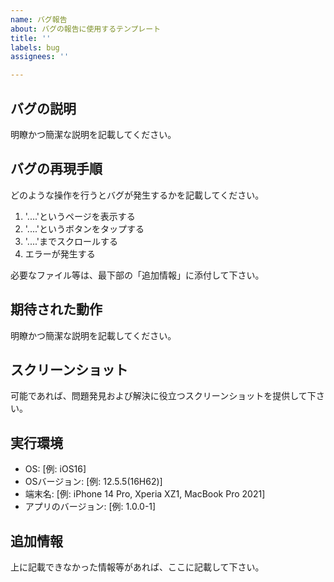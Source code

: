 ```yaml
---
name: バグ報告
about: バグの報告に使用するテンプレート
title: ''
labels: bug
assignees: ''

---
```


## バグの説明
明瞭かつ簡潔な説明を記載してください。

## バグの再現手順
どのような操作を行うとバグが発生するかを記載してください。
1. '....'というページを表示する
2. '....'というボタンをタップする
3. '....'までスクロールする
4. エラーが発生する

必要なファイル等は、最下部の「追加情報」に添付して下さい。

## 期待された動作
明瞭かつ簡潔な説明を記載してください。

## スクリーンショット
可能であれば、問題発見および解決に役立つスクリーンショットを提供して下さい。

## 実行環境
 - OS: [例: iOS16]
 - OSバージョン: [例: 12.5.5(16H62)]
 - 端末名: [例: iPhone 14 Pro, Xperia XZ1, MacBook Pro 2021]
 - アプリのバージョン: [例: 1.0.0-1]

## 追加情報
上に記載できなかった情報等があれば、ここに記載して下さい。
